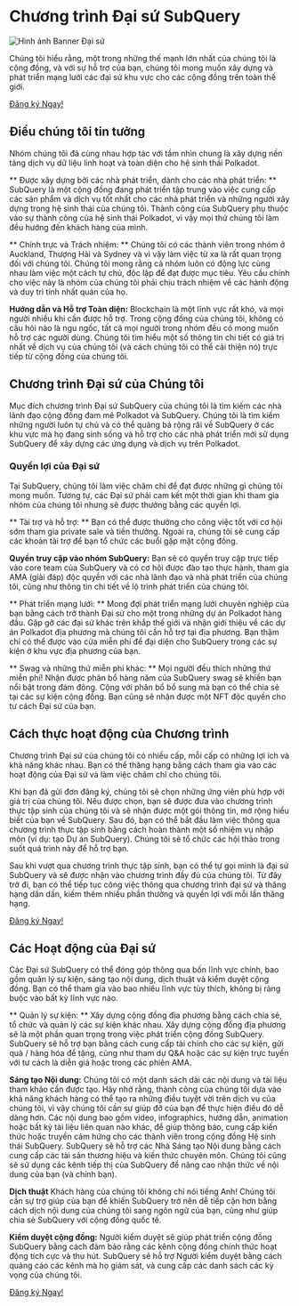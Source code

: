 # Chương trình Đại sứ SubQuery

![Hình ảnh Banner Đại sứ](/assets/img/ambassador_banner.png)

Chúng tôi hiểu rằng, một trong những thế mạnh lớn nhất của chúng tôi là cộng đồng, và với sự hỗ trợ của bạn, chúng tôi mong muốn xây dựng và phát triển mạng lưới các đại sứ khu vực cho các cộng đồng trên toàn thế giới.

[Đăng ký Ngay!](https://forms.gle/GXBbJ6LDpNfM2v1X6)

## Điều chúng tôi tin tưởng

Nhóm chúng tôi đã cùng nhau hợp tác với tầm nhìn chung là xây dựng nền tảng dịch vụ dữ liệu linh hoạt và toàn diện cho hệ sinh thái Polkadot.

** Được xây dựng bởi các nhà phát triển, dành cho các nhà phát triển: ** SubQuery là một cộng đồng đang phát triển tập trung vào việc cung cấp các sản phẩm và dịch vụ tốt nhất cho các nhà phát triển và những người xây dựng trong hệ sinh thái của chúng tôi. Thành công của SubQuery phụ thuộc vào sự thành công của hệ sinh thái Polkadot, vì vậy mọi thứ chúng tôi làm đều hướng đến khách hàng của mình.

** Chính trực và Trách nhiệm: ** Chúng tôi có các thành viên trong nhóm ở Auckland, Thượng Hải và Sydney và vì vậy làm việc từ xa là rất quan trọng đối với chúng tôi. Chúng tôi mong rằng cả nhóm luôn có động lực cùng nhau làm việc một cách tự chủ, độc lập để đạt được mục tiêu. Yêu cầu chính cho việc này là nhóm của chúng tôi phải chịu trách nhiệm về các hành động và duy trì tính nhất quán của họ.

**Hướng dẫn và Hỗ trợ Toàn diện:** Blockchain là một lĩnh vực rất khó, và mọi người nhiều khi cần được hỗ trợ. Trong cộng đồng của chúng tôi, không có câu hỏi nào là ngu ngốc, tất cả mọi người trong nhóm đều có mong muốn hỗ trợ các người dùng. Chúng tôi tìm hiểu một số thông tin chi tiết có giá trị nhất về dịch vụ của chúng tôi (và cách chúng tôi có thể cải thiện nó) trực tiếp từ cộng đồng của chúng tôi.

## Chương trình Đại sứ của Chúng tôi

Mục đích chương trình Đại sứ SubQuery của chúng tôi là tìm kiếm các nhà lãnh đạo cộng đồng đam mê Polkadot và SubQuery. Chúng tôi là tìm kiếm những người luôn tự chủ và có thể quảng bá rộng rãi về SubQuery ở các khu vực mà họ đang sinh sống và hỗ trợ cho các nhà phát triển mới sử dụng SubQuery để xây dựng các ứng dụng và dịch vụ trên Polkadot.

### Quyền lợi của Đại sứ

Tại SubQuery, chúng tôi làm việc chăm chỉ để đạt được những gì chúng tôi mong muốn. Tương tự, các Đại sứ phải cam kết một thời gian khi tham gia nhóm của chúng tôi nhưng sẽ được thưởng bằng các quyền lợi.

** Tài trợ và hỗ trợ: ** Bạn có thể được thưởng cho công việc tốt với cơ hội sớm tham gia private sale và tiền thưởng. Ngoài ra, chúng tôi sẽ cung cấp các khoản tài trợ để bạn tổ chức các buổi gặp mặt cộng đồng.

**Quyền truy cập vào nhóm SubQuery:** Bạn sẽ có quyền truy cập trực tiếp vào core team của SubQuery và có cơ hội được đào tạo thực hành, tham gia AMA (giải đáp) độc quyền với các nhà lãnh đạo và nhà phát triển của chúng tôi, cũng như thông tin chi tiết về lộ trình phát triển của chúng tôi.

** Phát triển mạng lưới: ** Mong đợi phát triển mạng lưới chuyên nghiệp của bạn bằng cách trở thành Đại sứ cho một trong những dự án Polkadot hàng đầu. Gặp gỡ các đại sứ khác trên khắp thế giới và nhận giới thiệu về các dự án Polkadot địa phương mà chúng tôi cần hỗ trợ tại địa phương. Bạn thậm chí có thể được vào cửa miễn phí để đại diện cho SubQuery trong các sự kiện ở khu vực địa phương của bạn.

** Swag và những thứ miễn phí khác: ** Mọi người đều thích những thứ miễn phí! Nhận được phân bổ hàng năm của SubQuery swag sẽ khiến bạn nổi bật trong đám đông. Cộng với phân bổ bổ sung mà bạn có thể chia sẻ tại các sự kiện cộng đồng. Bạn cũng sẽ nhận được một NFT độc quyền cho tư cách Đại sứ của bạn.

## Cách thực hoạt động của Chương trình

Chương trình Đại sứ của chúng tôi có nhiều cấp, mỗi cấp có những lợi ích và khả năng khác nhau. Bạn có thể thăng hạng bằng cách tham gia vào các hoạt động của Đại sứ và làm việc chăm chỉ cho chúng tôi.

Khi bạn đã gửi đơn đăng ký, chúng tôi sẽ chọn những ứng viên phù hợp với giá trị của chúng tôi. Nếu được chọn, bạn sẽ được đưa vào chương trình thực tập sinh của chúng tôi và sẽ nhận được một gói thông tin, mở rộng hiểu biết của bạn về SubQuery. Sau đó, bạn có thể bắt đầu làm việc thông qua chương trình thực tập sinh bằng cách hoàn thành một số nhiệm vụ nhập môn (ví dụ: tạo Dự án SubQuery). Chúng tôi sẽ tổ chức các hội thảo trong suốt quá trình này để hỗ trợ bạn.

Sau khi vượt qua chương trình thực tập sinh, bạn có thể tự gọi mình là đại sứ SubQuery và sẽ được nhận vào chương trình đầy đủ của chúng tôi. Từ đây trở đi, bạn có thể tiếp tục công việc thông qua chương trình đại sứ và thăng hạng dần dần, kiếm thêm nhiều phần thưởng và quyền lợi với mỗi lần thăng hạng.

[Đăng ký Ngay!](https://forms.gle/GXBbJ6LDpNfM2v1X6)

## Các Hoạt động của Đại sứ

Các Đại sứ SubQuery có thể đóng góp thông qua bốn lĩnh vực chính, bao gồm quản lý sự kiện, sáng tạo nội dung, dịch thuật và kiểm duyệt cộng đồng. Bạn có thể tham gia vào bao nhiêu lĩnh vực tùy thích, không bị ràng buộc vào bất kỳ lĩnh vực nào.

** Quản lý sự kiện: ** Xây dựng cộng đồng địa phương bằng cách chia sẻ, tổ chức và quản lý các sự kiện khác nhau. Xây dựng cộng đồng địa phương sẽ là một phần quan trọng trong việc phát triển cộng đồng SubQuery. SubQuery sẽ hỗ trợ bạn bằng cách cung cấp tài chính cho các sự kiện, gửi quà / hàng hóa để tặng, cũng như tham dự Q&A hoặc các sự kiện trực tuyến với tư cách là diễn giả hoặc trong các phiên AMA.

**Sáng tạo Nội dung:** Chúng tôi có một danh sách dài các nội dung và tài liệu tham khảo cần được tạo. Hãy nhớ rằng, thành công của chúng tôi dựa vào khả năng khách hàng có thể tạo ra những điều tuyệt vời trên dịch vụ của chúng tôi, vì vậy chúng tôi cần sự giúp đỡ của bạn để thực hiện điều đó dễ dàng hơn. Các nội dung bao gồm video, infographics, hướng dẫn, animation hoặc bất kỳ tài liệu liên quan nào khác, để giúp thông báo, cung cấp kiến thức hoặc truyền cảm hứng cho các thành viên trong cộng đồng Hệ sinh thái SubQuery. SubQuery sẽ hỗ trợ các Nhà Sáng tạo Nội dung bằng cách cung cấp các tài sản thương hiệu và kiến thức chuyên môn. Chúng tôi cũng sẽ sử dụng các kênh tiếp thị của SubQuery để nâng cao nhận thức về nội dung của bạn (và chính bạn).

**Dịch thuật** Khách hàng của chúng tôi không chỉ nói tiếng Anh! Chúng tôi cần sự trợ giúp của bạn để khiến SubQuery trở nên dễ tiếp cận hơn bằng cách dịch nội dung của chúng tôi sang ngôn ngữ của bạn, cũng như giúp chia sẻ SubQuery với cộng đồng quốc tế.

**Kiểm duyệt cộng đồng:** Người kiểm duyệt sẽ giúp phát triển cộng đồng SubQuery bằng cách đảm bảo rằng các kênh cộng đồng chính thức hoạt động tích cực và thu hút. SubQuery sẽ hỗ trợ Người kiểm duyệt bằng cách quảng cáo các kênh mà họ giám sát, và cung cấp các danh sách các kỳ vọng của chúng tôi.

[Đăng ký Ngay!](https://forms.gle/GXBbJ6LDpNfM2v1X6)